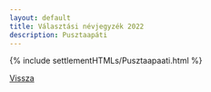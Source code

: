 ```yaml
---
layout: default
title: Választási névjegyzék 2022
description: Pusztaapáti
---
```


{% include settlementHTMLs/Pusztaapaati.html %}

[Vissza](../)